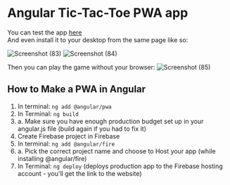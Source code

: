 # Angular Tic-Tac-Toe PWA app

You can test the app [here](https://angular-tic-tac-toe-874b9.firebaseapp.com/) <br />
And even install it to your desktop from the same page like so:

![Screenshot (83)](https://user-images.githubusercontent.com/78561671/147665378-50b8885e-16b5-44a4-83fd-f0a116c9b3b0.png)
![Screenshot (84)](https://user-images.githubusercontent.com/78561671/147665380-b036b2ec-f21b-4d76-a1c9-4f0c9c4c5003.png)

Then you can play the game without your browser:
![Screenshot (85)](https://user-images.githubusercontent.com/78561671/147665382-18530147-987c-41c3-a756-a3888b2be3e8.png)

## How to Make a PWA in Angular

1. In terminal: `ng add @angular/pwa`
2. In Terminal: `ng build`
3. a. Make sure you have enough production budget set up in your angular.js file (build again if you had to fix it)
4. Create Firebase project in Firebase
5. In terminal: `ng add @angular/fire`
6. a. Pick the correct project name and choose to Host your app (while installing @angular/fire)
7. In Terminal: `ng deploy` (deploys production app to the Firebase hosting account - you'll get the link to the website)
